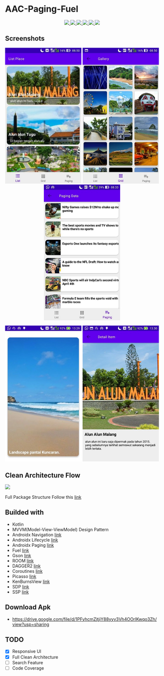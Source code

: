 # AAC-Paging-Fuel

<div align="center">
    <a href="https://circleci.com/gh/4mirfor3v3r/AAC-Paging-Fuel/tree/clean-architecture" alt="API">
        <img src="https://circleci.com/gh/4mirfor3v3r/AAC-Paging-Fuel/tree/clean-architecture.svg?style=svg" />
    </a>
    <a href="https://gitlab.com/pt-dot-internal/taprose-android/pipelines" alt="Build">
        <img src="https://img.shields.io/badge/tag-1.0.0-brightgreen.svg?style=flat" />
    </a>
    <a href="https://codecov.io/gh/4mirfor3v3r/AAC-Paging-Fuel" alt="Deploy">
        <img src="https://codecov.io/gh/4mirfor3v3r/AAC-Paging-Fuel/branch/clean-architecture/graph/badge.svg" />
    </a>
  <a href="https://www.codacy.com/manual/4mirfor3v3r/AAC-Paging-Fuel?utm_source=github.com&amp;utm_medium=referral&amp;utm_content=4mirfor3v3r/AAC-Paging-Fuel&amp;utm_campaign=Badge_Grade" alt="API">
        <img src="https://api.codacy.com/project/badge/Grade/36d400fc929e4d05bebbd8a9da483805" />
    </a>
    <a href="https://sonarcloud.io/dashboard?id=4mirfor3v3r_AAC-Paging-Fuel" alt="Build">
        <img src="https://sonarcloud.io/api/project_badges/measure?project=4mirfor3v3r_AAC-Paging-Fuel&metric=alert_status" />
    </a>
    <a href="https://travis-ci.org/4mirfor3v3r/AAC-Paging-Fuel" alt="Deploy">
        <img src="https://travis-ci.org/4mirfor3v3r/AAC-Paging-Fuel.svg?branch=clean-architecture" />
    </a>
</div>

## Screenshots

<p align="center">
  <img width="250" src="https://raw.githubusercontent.com/4mirfor3v3r/AAC-Paging-Fuel/clean-architecture/screenshoots/1.jpg" />
  <img width="250" src="https://raw.githubusercontent.com/4mirfor3v3r/AAC-Paging-Fuel/clean-architecture/screenshoots/2.jpg" />
  <img width="250" src="https://raw.githubusercontent.com/4mirfor3v3r/AAC-Paging-Fuel/clean-architecture/screenshoots/3.jpg" />
</p>
<p align="center">
  <img width="250" src="https://raw.githubusercontent.com/4mirfor3v3r/AAC-Paging-Fuel/clean-architecture/screenshoots/5.jpg" />
  <img width="250" src="https://raw.githubusercontent.com/4mirfor3v3r/AAC-Paging-Fuel/clean-architecture/screenshoots/4.jpg" />
</p>

## Clean Architecture Flow
<img width="800" src="https://raw.githubusercontent.com/4mirfor3v3r/AAC-Paging-Fuel/clean-architecture/screenshoots/clean-architecture-flow.jpg" />

Full Package Structure Follow this [link](https://app.diagrams.net/?lightbox=1&target=blank&highlight=0000ff&edit=_blank&layers=1&nav=1&title=Clean-AAC-Diagrams.xml#Uhttps%3A%2F%2Fdrive.google.com%2Fuc%3Fid%3D1XxwQ4o8l5561a-N6WVcb2gdM-pR-ussj%26export%3Ddownload "link")

## Builded with
 - Kotlin
 - MVVM(Model-View-ViewModel) Design Pattern
 - Androidx Navigation [link](https://developer.android.com/jetpack/androidx/releases/navigation "link")
 - Androidx Lifecycle [link](https://developer.android.com/jetpack/androidx/releases/lifecycle "link")
 - Androidx Paging [link](https://developer.android.com/jetpack/androidx/releases/paging "link")
 - Fuel [link](https://github.com/kittinunf/fuel "link")
 - Gson [link](https://github.com/google/gson "link")
 - ROOM [link](https://developer.android.com/training/data-storage/room?hl=id "link")
 - DAGGER2 [link](https://dagger.dev/ "link")
 - Coroutines [link](https://github.com/Kotlin/kotlinx.coroutines "link")
 - Picasso [link](https://github.com/square/picasso "link")
 - KenBurnsView [link](https://github.com/flavioarfaria/KenBurnsView "link")
 - SDP [link](https://github.com/intuit/sdp "link")
 - SSP [link](https://github.com/intuit/ssp "link")

## Download Apk
 - https://drive.google.com/file/d/1PFyhcmZjtjiY88yyv3Vh4OOrlKwqo3Zh/view?usp=sharing

## TODO
  * [x] Responsive UI
  * [x] Full Clean Architecture
  * [ ] Search Feature
  * [ ] Code Coverage
